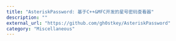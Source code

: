 ```yaml
---
title: "AsteriskPassword: 基于C++&MFC开发的星号密码查看器"
description: ""
external_url: "https://github.com/gh0stkey/AsteriskPassword"
category: "Miscellaneous"
---
```

